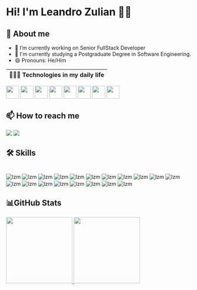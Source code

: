 # Hi! I'm Leandro Zulian 👋🏻
## 🚀 About me     

- 🔭 I’m currently working on Senior FullStack Developer  
- 🌱 I'm currently studying a Postgraduate Degree in Software Engineering. 
- 😄 Pronouns: He/Him  

 
| 👨🏻‍💻 Technologies in my daily life  |
|--|
<div style="display:inline_block">
  <img src="https://cdn.jsdelivr.net/gh/devicons/devicon@latest/icons/angular/angular-original.svg" height="35em" width="35em"/>
  <img src="https://cdn.jsdelivr.net/gh/devicons/devicon@latest/icons/javascript/javascript-original.svg" height="35em" width="35em" />
  <img src="https://cdn.jsdelivr.net/gh/devicons/devicon@latest/icons/typescript/typescript-original.svg" height="35em" width="35em" />
  <img src="https://cdn.jsdelivr.net/gh/devicons/devicon@latest/icons/html5/html5-original-wordmark.svg" height="35em" width="35em" />
  <img src="https://cdn.jsdelivr.net/gh/devicons/devicon@latest/icons/css3/css3-original-wordmark.svg" height="35em" width="35em" />
 <img src="https://cdn.jsdelivr.net/gh/devicons/devicon@latest/icons/bootstrap/bootstrap-original-wordmark.svg" height="35em" width="35em" />
  <img src="https://cdn.jsdelivr.net/gh/devicons/devicon@latest/icons/csharp/csharp-original.svg"  height="35em" width="35em" />
  <img src="https://cdn.jsdelivr.net/gh/devicons/devicon@latest/icons/dotnetcore/dotnetcore-original.svg" height="35em" width="35em" />
 </div> 

 
 ## 📫 How to reach me
 <div style="display:inline_block">
  <a href = "mailto:leandrozulian@gmail.com"><img src="https://img.shields.io/badge/-Gmail-%23333?style=for-the-badge&logo=gmail&logoColor=white" target="_blank"></a>
  <a href="https://www.linkedin.com/in/leandrozulian" target="_blank"><img src="https://img.shields.io/badge/-LinkedIn-%230077B5?style=for-the-badge&logo=linkedin&logoColor=white" target="_blank"></a>   
</div>

## 🛠 Skills
<div style="display:inline_block"><br> 
  <img align="center" alt="lzm" src="https://img.shields.io/badge/C%23-239120?style=for-the-badge&logo=c-sharp&logoColor=white">           
  <img align="center" alt="lzm" src="https://img.shields.io/badge/.NET-5C2D91?style=for-the-badge&logo=.net&logoColor=white">        
  <img align="center" alt="lzm" src="https://img.shields.io/badge/JavaScript-323330?style=for-the-badge&logo=javascript&logoColor=F7DF1E">     
  <img align="center" alt="lzm" src="https://img.shields.io/badge/TypeScript-007ACC?style=for-the-badge&logo=typescript&logoColor=white">     
  <img align="center" alt="lzm" src="https://img.shields.io/badge/Node.js-43853D?style=for-the-badge&logo=node.js&logoColor=white">     
  <img align="center" alt="lzm" src="https://img.shields.io/badge/jQuery-0769AD?style=for-the-badge&logo=jquery&logoColor=white">     
  <img align="center" alt="lzm" src="https://img.shields.io/badge/Vue.js-35495E?style=for-the-badge&logo=vue.js&logoColor=4FC08D">       
  <img align="center" alt="lzm" src="https://img.shields.io/badge/Angular-DD0031?style=for-the-badge&logo=angular&logoColor=white">     
  <img align="center" alt="lzm" src="https://img.shields.io/badge/HTML5-E34F26?style=for-the-badge&logo=html5&logoColor=white">     
  <img align="center" alt="lzm" src="https://img.shields.io/badge/CSS3-1572B6?style=for-the-badge&logo=css3&logoColor=white">   
  <img align="center" alt="lzm" src="https://img.shields.io/badge/Bootstrap-563D7C?style=for-the-badge&logo=bootstrap&logoColor=white">   
  <img align="center" alt="lzm" src="https://img.shields.io/badge/Java-ED8B00?style=for-the-badge&logo=openjdk&logoColor=white">
  <img align="center" alt="lzm" src="https://img.shields.io/badge/Python-3776AB?style=for-the-badge&logo=python&logoColor=white">    
  <img align="center" alt="lzm" src="https://img.shields.io/badge/Microsoft_SQL_Server-CC2927?style=for-the-badge&logo=microsoft-sql-server&logoColor=white">     
  <img align="center" alt="lzm" src="https://img.shields.io/badge/Oracle-F80000?style=for-the-badge&logo=oracle&logoColor=black">    
  <img align="center" alt="lzm" src="https://img.shields.io/badge/MySQL-00000F?style=for-the-badge&logo=mysql&logoColor=white">     
  <img align="center" alt="lzm" src="https://img.shields.io/badge/PostgreSQL-316192?style=for-the-badge&logo=postgresql&logoColor=white">     
  <img align="center" alt="lzm" src="https://img.shields.io/badge/SQLite-07405E?style=for-the-badge&logo=sqlite&logoColor=white">   
  <img align="center" alt="lzm" src="https://img.shields.io/badge/GIT-E44C30?style=for-the-badge&logo=git&logoColor=white">    
</div>

##  📊GitHub Stats
<div>
  <a href="https://github.com/zulianLeandro">
  <img src="https://github-readme-stats.vercel.app/api?username=anuraghazra&show_icons=true&theme=transparent&include_all_commits=true&count_private=true" height="180em"/>
  <img src="https://github-readme-stats.vercel.app/api/top-langs/?username=anuraghazra&layout=compact&langs_count=16&theme=transparent" height="180em" width="180em"/>
</div>
<!--
**zulianLeandro/zulianLeandro** is a ✨ _special_ ✨ repository because its `README.md` (this file) appears on your GitHub profile.
Sites:
Editor : https://readme.so/pt/editor
         https://stackedit.io/app#
Emoji : https://emojipedia.org/
devIcon : https://devicon.dev/
badget : https://dev.to/envoy_/150-badges-for-github-pnk
estatisticas pro git : https://github.com/anuraghazra/github-readme-stats/blob/master/docs/readme_pt-BR.md 
                       https://devinvestidor.com.br/como-customizar-o-github-com-o-readme-stats/
-->




 
